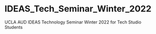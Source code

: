 # IDEAS_Tech_Seminar_Winter_2022
UCLA AUD IDEAS Technology Seminar Winter 2022 for Tech Studio Students
